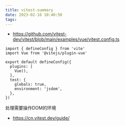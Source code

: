 ```yaml
---
title: vitest-summary
date: 2023-02-16 10:40:50
tags:
---
```

- https://github.com/vitest-dev/vitest/blob/main/examples/vue/vitest.config.ts

```
import { defineConfig } from 'vite'
import Vue from '@vitejs/plugin-vue'

export default defineConfig({
  plugins: [
    Vue(),
  ],
  test: {
    globals: true,
    environment: 'jsdom',
  },
})
```
处理需要操作DOM的环境

- https://cn.vitest.dev/guide/